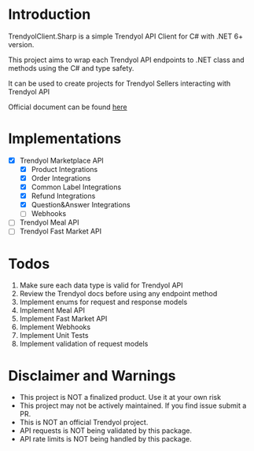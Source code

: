 # Introduction 
TrendyolClient.Sharp is a simple Trendyol API Client for C# with .NET 6+ version. 

This project aims to wrap each Trendyol API endpoints to .NET class and methods using the C# and type safety.

It can be used to create projects for Trendyol Sellers interacting with Trendyol API

Official document can be found [here](https://developers.trendyol.com/)

# Implementations
- [X] Trendyol Marketplace API 
  - [x] Product Integrations
  - [x] Order Integrations
  - [x] Common Label Integrations
  - [X] Refund Integrations
  - [X] Question&Answer Integrations
  - [ ] Webhooks
- [ ] Trendyol Meal API 
- [ ] Trendyol Fast Market API

# Todos
1. Make sure each data type is valid for Trendyol API
2. Review the Trendyol docs before using any endpoint method
3. Implement enums for request and response models
4. Implement Meal API
5. Implement Fast Market API
6. Implement Webhooks
7. Implement Unit Tests
8. Implement validation of request models



# Disclaimer and Warnings

- This project is NOT a finalized product. Use it at your own risk
- This project may not be actively maintained. If you find issue submit a PR.
- This is NOT an official Trendyol project.
- API requests is NOT being validated by this package. 
- API rate limits is NOT being handled by this package.